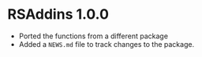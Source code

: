 # RSAddins 1.0.0

* Ported the functions from a different package
* Added a `NEWS.md` file to track changes to the package.
